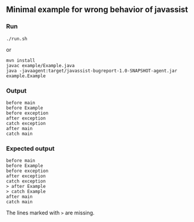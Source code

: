 ## Minimal example for wrong behavior of javassist

### Run

`./run.sh`

or

```
mvn install
javac example/Example.java
java -javaagent:target/javassist-bugreport-1.0-SNAPSHOT-agent.jar example.Example
```

### Output

```
before main
before Example
before exception
after exception
catch exception
after main
catch main
```

### Expected output

```
before main
before Example
before exception
after exception
catch exception
> after Example
> catch Example
after main
catch main
```

The lines marked with `>` are missing.
